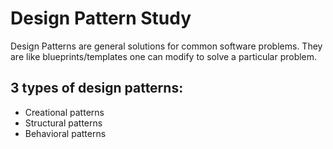 # Design Pattern Study

Design Patterns are general solutions for common software problems. They are like blueprints/templates one can modify to solve a particular problem.

## 3 types of design patterns:

- Creational patterns
- Structural patterns
- Behavioral patterns
